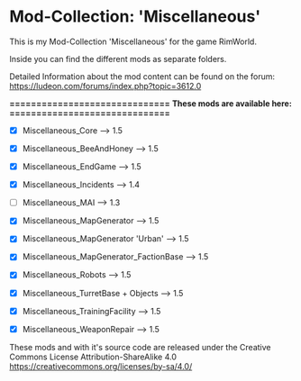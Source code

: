 # Mod-Collection: 'Miscellaneous'

This is my Mod-Collection 'Miscellaneous' for the game RimWorld.

Inside you can find the different mods as separate folders.

Detailed Information about the mod content can be found on the forum:
https://ludeon.com/forums/index.php?topic=3612.0


**==============================**
**These mods are available here:**
**==============================**
- [x] Miscellaneous_Core                        -->   1.5
- [x] Miscellaneous_BeeAndHoney                 -->   1.5
- [x] Miscellaneous_EndGame                     -->   1.5
- [x] Miscellaneous_Incidents                   -->   1.4
- [ ] Miscellaneous_MAI                         -->   1.3
- [x] Miscellaneous_MapGenerator                -->   1.5
- [x] Miscellaneous_MapGenerator 'Urban'        -->   1.5
- [x] Miscellaneous_MapGenerator_FactionBase    -->   1.5
- [x] Miscellaneous_Robots                      -->   1.5
- [x] Miscellaneous_TurretBase + Objects        -->   1.5
- [x] Miscellaneous_TrainingFacility            -->   1.5
- [x] Miscellaneous_WeaponRepair                -->   1.5



These mods and with it's source code are released under the Creative Commons License Attribution-ShareAlike 4.0
https://creativecommons.org/licenses/by-sa/4.0/
